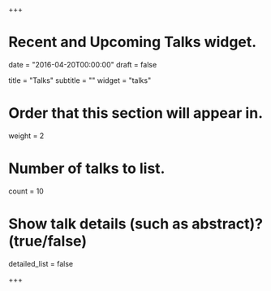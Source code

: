 +++
# Recent and Upcoming Talks widget.

date = "2016-04-20T00:00:00"
draft = false

title = "Talks"
subtitle = ""
widget = "talks"

# Order that this section will appear in.
weight = 2

# Number of talks to list.
count = 10

# Show talk details (such as abstract)? (true/false)
detailed_list = false

+++

